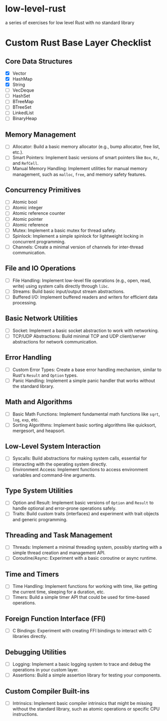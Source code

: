 # low-level-rust
a series of exercises for low level Rust with no standard library

# Custom Rust Base Layer Checklist

## Core Data Structures
- [x] Vector
- [x] HashMap
- [x] String
- [ ] VecDeque
- [ ] HashSet
- [ ] BTreeMap
- [ ] BTreeSet
- [ ] LinkedList
- [ ] BinaryHeap

## Memory Management
- [ ] Allocator: Build a basic memory allocator (e.g., bump allocator, free list, etc.).
- [ ] Smart Pointers: Implement basic versions of smart pointers like `Box`, `Rc`, and `RefCell`.
- [ ] Manual Memory Handling: Implement utilities for manual memory management, such as `malloc`, `free`, and memory safety features.

## Concurrency Primitives
- [ ] Atomic bool
- [ ] Atomic integer
- [ ] Atomic reference counter
- [ ] Atomic pointer
- [ ] Atomic reference
- [ ] Mutex: Implement a basic mutex for thread safety.
- [ ] Spinlock: Implement a simple spinlock for lightweight locking in concurrent programming.
- [ ] Channels: Create a minimal version of channels for inter-thread communication.

## File and IO Operations
- [ ] File Handling: Implement low-level file operations (e.g., open, read, write) using system calls directly through `libc`.
- [ ] Streams: Build basic input/output stream abstractions.
- [ ] Buffered I/O: Implement buffered readers and writers for efficient data processing.

## Basic Network Utilities
- [ ] Socket: Implement a basic socket abstraction to work with networking.
- [ ] TCP/UDP Abstractions: Build minimal TCP and UDP client/server abstractions for network communication.

## Error Handling
- [ ] Custom Error Types: Create a base error handling mechanism, similar to Rust's `Result` and `Option` types.
- [ ] Panic Handling: Implement a simple panic handler that works without the standard library.

## Math and Algorithms
- [ ] Basic Math Functions: Implement fundamental math functions like `sqrt`, `log`, `exp`, etc.
- [ ] Sorting Algorithms: Implement basic sorting algorithms like quicksort, mergesort, and heapsort.

## Low-Level System Interaction
- [ ] Syscalls: Build abstractions for making system calls, essential for interacting with the operating system directly.
- [ ] Environment Access: Implement functions to access environment variables and command-line arguments.

## Type System Utilities
- [ ] Option and Result: Implement basic versions of `Option` and `Result` to handle optional and error-prone operations safely.
- [ ] Traits: Build custom traits (interfaces) and experiment with trait objects and generic programming.

## Threading and Task Management
- [ ] Threads: Implement a minimal threading system, possibly starting with a simple thread creation and management API.
- [ ] Coroutine/Async: Experiment with a basic coroutine or async runtime.

## Time and Timers
- [ ] Time Handling: Implement functions for working with time, like getting the current time, sleeping for a duration, etc.
- [ ] Timers: Build a simple timer API that could be used for time-based operations.

## Foreign Function Interface (FFI)
- [ ] C Bindings: Experiment with creating FFI bindings to interact with C libraries directly.

## Debugging Utilities
- [ ] Logging: Implement a basic logging system to trace and debug the operations in your custom layer.
- [ ] Assertions: Build a simple assertion library for testing your components.

## Custom Compiler Built-ins
- [ ] Intrinsics: Implement basic compiler intrinsics that might be missing without the standard library, such as atomic operations or specific CPU instructions.
